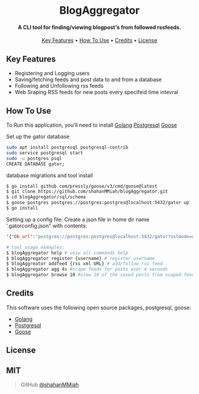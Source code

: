 
<h1 align="center">
  <br>
  BlogAggregator
  <br>
</h1>

<h4 align="center">A CLI tool for finding/viewing blogpost's from followed rssfeeds</a>.</h4>

<p align="center">

<p align="center">
  <a href="#key-features">Key Features</a> •
  <a href="#how-to-use">How To Use</a> •
  <a href="#credits">Credits</a> •
  <a href="#license">License</a>
</p>

## Key Features

* Registering and Logging users
* Saving/fetching feeds and post data to and from a database   
* Following and Unfollowing rss feeds 
* Web Sraping RSS feeds for new posts every specifeid time intevral



## How To Use

To Run this application, you'll need to install 
[Golang](https://go.dev/doc/install) 
[Postgresql](https://www.postgresql.org/docs) 
[Goose](https://github.com/pressly/goose/)



Set up the gator database
```bash
sudo apt install postgresql postgresql-contrib
sudo service postgresql start
sudo -u postgres psql
CREATE DATABASE gator;
```

database migrations and tool install
```bash
$ go install github.com/pressly/goose/v3/cmd/goose@latest
$ git clone https://github.com/shahanMMiah/blogAggregator.git
$ cd blogAggregator/sql/schema
$ goose postgres postgres://postgres:postgres@localhost:5432/gator up
$ go install
```

Setting up a config file: Create a json file in home dir name '.gatorconfig.json" with contents:
```json
'{"Db_url":"postgres://postgres:postgres@localhost:5432/gator?sslmode=disable","Current_user_name":"","Posts_limit":10}'
```

```bash
# tool usage exmaples:
$ blogAggregator help # veiw all commands help
$ blogAggregator register {username} # register username
$ blogAggreator addfeed {rss xml URL} # add/follow rss feed 
$ blogAggregator agg 4s #scape feeds for posts ever 4 seconds
$ blogAggregator browse 10 #view 10 of the saved posts from scaped feeds 
```


## Credits

This software uses the following open source packages, postgresql, goose:

- [Golang](https://go.dev)
- [Postgresql](https://www.postgresql.org) 
- [Goose](https://github.com/pressly/goose/)


## License

MIT
---

> GitHub [@shahanMMiah](https://github.com/shahanMMiah)

